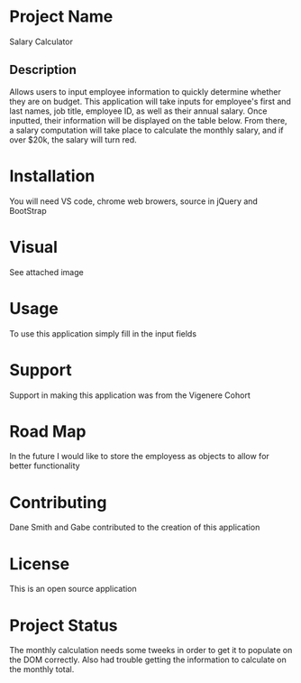 # Project Name

Salary Calculator

## Description

Allows users to input employee information to quickly determine whether they are on budget. This application will take inputs for employee's first and last names, job title, employee ID, as well as their annual salary. Once inputted, their information will be displayed on the table below. From there, a salary computation will take place to calculate the monthly salary, and if over $20k, the salary will turn red.

# Installation
You will need VS code, chrome web browers, source in jQuery and BootStrap

# Visual
See attached image

# Usage
To use this application simply fill in the input fields

# Support
Support in making this application was from the Vigenere Cohort

# Road Map
In the future I would like to store the employess as objects to allow for better functionality

# Contributing
Dane Smith and Gabe contributed to the creation of this application

# License
This is an open source application

# Project Status
The monthly calculation needs some tweeks in order to get it to populate on the DOM correctly. Also had trouble getting the information to calculate on the monthly total.